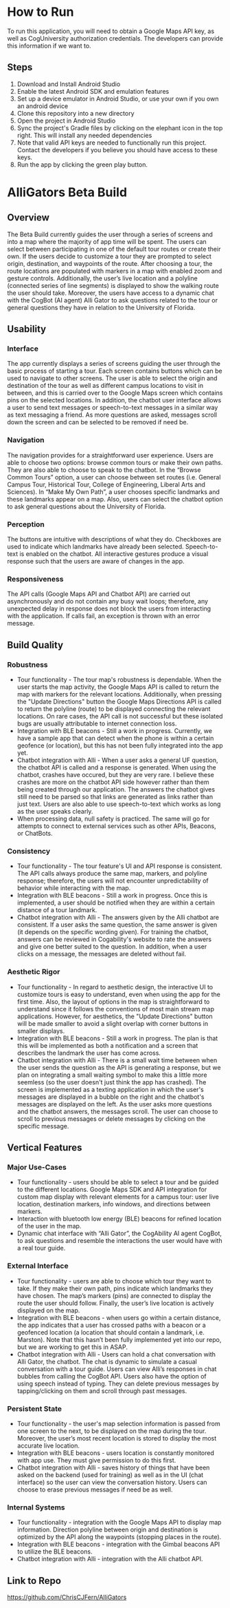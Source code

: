 # How to Run
To run this application, you will need to obtain a Google Maps API key, as well as CogUniversity authorization credentials. The developers can provide this information if we want to.
## Steps
<ol>
<li>Download and Install Android Studio</li>
<li>Enable the latest Android SDK and emulation features</li>
<li>Set up a device emulator in Android Studio, or use your own if you own an android device</li>
<li>Clone this repository into a new directory</li>
<li>Open the project in Android Studio</li>
<li>Sync the project's Gradle files by clicking on the elephant icon in the top right. This will install any needed dependencies</li>
<li>Note that valid API keys are needed to functionally run this project. Contact the developers if you believe you should have access to these keys.</li>
<li>Run the app by clicking the green play button.</li>
</ol>

# AlliGators Beta Build

## Overview
The Beta Build currently guides the user through a series of screens and into a map where the majority of app time will be spent. The users can select between participating in one of the default tour routes or create their own. If the users decide to customize a tour they are prompted to select origin, destination, and waypoints of the route. After choosing a tour, the route locations are populated with markers in a map with enabled zoom and gesture controls. Additionally, the user’s live location and a polyline (connected series of line segments) is displayed to show the walking route the user should take. Moreover, the users have access to a dynamic chat with the CogBot (AI agent) Alli Gator to ask questions related to the tour or general questions they have in relation to the University of Florida.

## Usability

### Interface
The app currently displays a series of screens guiding the user through the basic process of starting a tour. Each screen contains buttons which can be used to navigate to other screens. The user is able to select the origin and destination of the tour as well as different campus locations to visit in between, and this is carried over to the Google Maps screen which contains pins on the selected locations. In addition, the chatbot user interface allows a user to send text messages or speech-to-text messages in a similar way as text messaging a friend. As more questions are asked, messages scroll down the screen and can be selected to be removed if need be.

### Navigation
The navigation provides for a straightforward user experience. Users are able to choose two options: browse common tours or make their own paths. They are also able to choose to speak to the chatbot. In the “Browse Common Tours” option, a user can choose between set routes (i.e. General Campus Tour, Historical Tour, College of Engineering, Liberal Arts and Sciences). In “Make My Own Path”, a user chooses specific landmarks and these landmarks appear on a map. Also, users can select the chatbot option to ask general questions about the University of Florida.

### Perception
The buttons are intuitive with descriptions of what they do. Checkboxes are used to indicate which landmarks have already been selected. Speech-to-text is enabled on the chatbot. All interactive gestures produce a visual response such that the users are aware of changes in the app. 

### Responsiveness
The API calls (Google Maps API and Chatbot API) are carried out asynchronously and do not contain any busy wait loops; therefore, any unexpected delay in response does not block the users from interacting with the application. If calls fail, an exception is thrown with an error message. 

## Build Quality

### Robustness
* Tour functionality - The tour map's robustness is dependable. When the user starts the map activity, the Google Maps API is called to return the map with markers for the relevant locations. Additionally, when pressing the "Update Directions" button the Google Maps Directions API is called to return the polyline (route) to be displayed connecting the relevant locations. On rare cases, the API call is not successful but these isolated bugs are usually attributable to internet connection loss.
* Integration with BLE beacons - Still a work in progress. Currently, we have a sample app that can detect when the phone is within a certain geofence (or location), but this has not been fully integrated into the app yet.
* Chatbot integration with Alli - When a user asks a general UF question, the chatbot API is called and a response is generated. When using the chatbot, crashes have occured, but they are very rare. I believe these crashes are more on the chatbot API side however rather than them being created through our application. The answers the chatbot gives still need to be parsed so that links are generated as links rather than just text. Users are also able to use speech-to-text which works as long as the user speaks clearly.
* When processing data, null safety is practiced. The same will go for attempts to connect to external services such as other APIs, Beacons, or ChatBots.

### Consistency
* Tour functionality - The tour feature's UI and API response is consistent. The API calls always produce the same map, markers, and polyline response; therefore, the users will not encounter unpredictability of behavior while interacting with the map. 
* Integration with BLE beacons - Still a work in progress. Once this is implemented, a user should be notified when they are within a certain distance of a tour landmark.
* Chatbot integration with Alli - The answers given by the Alli chatbot are consistent. If a user asks the same question, the same answer is given (it depends on the specific wording given). For training the chatbot, answers can be reviewed in Cogability's website to rate the answers and give one better suited to the question. In addition, when a user clicks on a message, the messages are deleted without fail.

### Aesthetic Rigor
* Tour functionality - In regard to aesthetic design, the interactive UI to customize tours is easy to understand, even when using the app for the first time. Also, the layout of options in the map is straightforward to understand since it follows the conventions of most main stream map applications. However, for aesthetics, the "Update Directions" button will be made smaller to avoid a slight overlap with corner buttons in smaller displays.
* Integration with BLE beacons - Still a work in progress. The plan is that this will be implemented as both a notification and a screen that describes the landmark the user has come across. 
* Chatbot integration with Alli - There is a small wait time between when the user sends the question as the API is generating a response, but we plan on integrating a small waiting symbol to make this a little more seemless (so the user doesn't just think the app has crashed). The screen is implemented as a texting application in which the user's messages are displayed in a bubble on the right and the chatbot's messages are displayed on the left. As the user asks more questions and the chatbot answers, the messages scroll. The user can choose to scroll to previous messages or delete messages by clicking on the specific message. 

## Vertical Features

### Major Use-Cases
* Tour functionality - users should be able to select a tour and be guided to the different locations. Google Maps SDK and API integration for custom map display with relevant elements for a campus tour: user live location, destination markers, info windows, and directions between markers.
* Interaction with bluetooth low energy (BLE) beacons for refined location of the user in the map.
* Dynamic chat interface with “Alli Gator”, the CogAbility AI agent CogBot, to ask questions and resemble the interactions the user would have with a real tour guide.



### External Interface
* Tour functionality - users are able to choose which tour they want to take. If they make their own path, pins indicate which landmarks they have chosen. The map’s markers (pins) are connected to display the route the user should follow. Finally, the user’s live location is actively displayed on the map.
* Integration with BLE beacons - when users go within a certain distance, the app indicates that a user has crossed paths with a beacon or a geofenced location (a location that should contain a landmark, i.e. Marston). Note that this hasn’t been fully implemented yet into our repo, but we are working to get this in ASAP.
* Chatbot integration with Alli - Users can hold a chat conversation with Alli Gator, the chatbot. The chat is dynamic to simulate a casual conversation with a tour guide. Users can view Alli’s responses in chat bubbles from calling the CogBot API. Users also have the option of using speech instead of typing. They can delete previous messages by tapping/clicking on them and scroll through past messages.

### Persistent State
* Tour functionality - the user's map selection information is passed from one screen to the next, to be displayed on the map during the tour. Moreover, the user’s most recent location is stored to display the most accurate live location.
* Integration with BLE beacons - users location is constantly monitored with app use. They must give permission to do this first.
* Chatbot integration with Alli - saves history of things that have been asked on the backend (used for training) as well as in the UI (chat interface) so the user can view the conversation history. Users can choose to erase previous messages if need be as well.

### Internal Systems
* Tour functionality - integration with the Google Maps API to display map information. Direction polyline between origin and destination is optimized by the API along the waypoints (stopping places in the route).
* Integration with BLE beacons - integration with the Gimbal beacons API to utilize the BLE beacons. 
* Chatbot integration with Alli - integration with the Alli chatbot API.

## Link to Repo
https://github.com/ChrisCJFern/AlliGators
